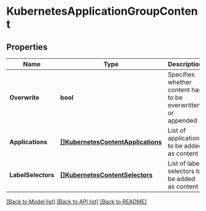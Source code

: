 # KubernetesApplicationGroupContent

## Properties
Name | Type | Description | Notes
------------ | ------------- | ------------- | -------------
**Overwrite** | **bool** | Specifies whether content has to be overwritten or appended | [optional] [default to false]
**Applications** | [**[]KubernetesContentApplications**](KubernetesContentApplications.md) | List of applications to be added as content | [optional] [default to null]
**LabelSelectors** | [**[]KubernetesContentSelectors**](KubernetesContentSelectors.md) | List of label selectors to be added as content | [optional] [default to null]

[[Back to Model list]](../README.md#documentation-for-models) [[Back to API list]](../README.md#documentation-for-api-endpoints) [[Back to README]](../README.md)

